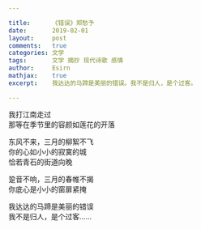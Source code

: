 ```yaml
---

title:		《错误》郑愁予
date:		2019-02-01
layout:		post
comments:	true
categories: 文学
tags:		文学 摘抄 现代诗歌 感情
author:		Esirn
mathjax:	true
excerpt: 	我达达的马蹄是美丽的错误。我不是归人，是个过客。

---
```


我打江南走过  
那等在季节里的容颜如莲花的开落

东风不来，三月的柳絮不飞  
你的心如小小的寂寞的城  
恰若青石的街道向晚

跫音不响，三月的春帷不揭  
你底心是小小的窗扉紧掩

我达达的马蹄是美丽的错误  
我不是归人，是个过客……
